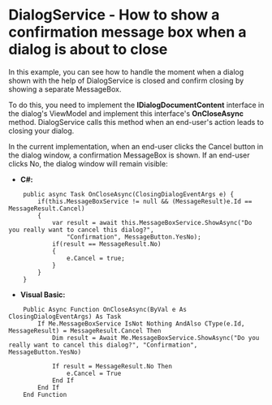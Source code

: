 # DialogService - How to show a confirmation message box when a dialog is about to close

In this example, you can see how to handle the moment when a dialog shown with the help of DialogService is closed and confirm closing by showing a separate MessageBox. 

To do this, you need to implement the **IDialogDocumentContent** interface in the dialog's ViewModel and implement this interface's **OnCloseAsync** method. DialogService calls this method when an end-user's action leads to closing your dialog. 

In the current implementation, when an end-user clicks the Cancel button in the dialog window, a confirmation MessageBox is shown. If an end-user clicks No, the dialog window will remain visible: 

* **C#:**
```
    public async Task OnCloseAsync(ClosingDialogEventArgs e) {
        if(this.MessageBoxService != null && (MessageResult)e.Id == MessageResult.Cancel)
        {
            var result = await this.MessageBoxService.ShowAsync("Do you really want to cancel this dialog?",
                "Confirmation", MessageButton.YesNo);
            if(result == MessageResult.No)
            {
                e.Cancel = true;
            }
        }
    }
```

* **Visual Basic:**

```
    Public Async Function OnCloseAsync(ByVal e As ClosingDialogEventArgs) As Task
        If Me.MessageBoxService IsNot Nothing AndAlso CType(e.Id, MessageResult) = MessageResult.Cancel Then
            Dim result = Await Me.MessageBoxService.ShowAsync("Do you really want to cancel this dialog?", "Confirmation", MessageButton.YesNo)

            If result = MessageResult.No Then
                e.Cancel = True
            End If
        End If
    End Function
```
